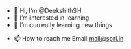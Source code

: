- 👋 Hi, I’m @DeekshithSH
- 👀 I’m interested in learning
- 🌱 I’m currently learning new things
<!-- - 💞️ I’m looking to collaborate on ... -->
- 📫 How to reach me Email:mail@spri.in

<!---
DeekshithSH/DeekshithSH is a ✨ special ✨ repository because its `README.md` (this file) appears on your GitHub profile.
You can click the Preview link to take a look at your changes.
--->
